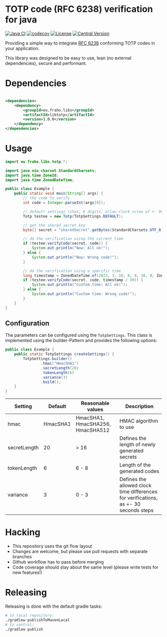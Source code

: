 # TOTP code (RFC 6238) verification for java

[![Java CI](https://github.com/bratkartoffel/libtotp/actions/workflows/build.yaml/badge.svg)](https://github.com/bratkartoffel/libtotp/actions/workflows/build.yaml)
[![codecov](https://codecov.io/gh/bratkartoffel/libtotp/branch/develop/graph/badge.svg?token=QgUmkgHSMd)](https://codecov.io/gh/bratkartoffel/libtotp)
[![License](http://img.shields.io/:license-mit-blue.svg?style=flat)](http://doge.mit-license.org)
[![Central Version](https://img.shields.io/maven-central/v/eu.fraho.libs/libtotp)](https://mvnrepository.com/artifact/eu.fraho.libs/libtotp)

Providing a simple way to integrate [RFC 6238](https://www.rfc-editor.org/rfc/rfc6238) conforming TOTP codes in your
application.

This library was designed to be easy to use, lean (no external dependencies), secure and performant.

# Dependencies

```xml

<dependencies>
    <dependency>
        <groupId>eu.fraho.libs</groupId>
        <artifactId>libtotp</artifactId>
        <version>1.0.0</version>
    </dependency>
</dependencies>
```

# Usage

```java
import eu.fraho.libs.totp.*;

import java.nio.charset.StandardCharsets;
import java.time.ZoneId;
import java.time.ZonedDateTime;

public class Example {
    public static void main(String[] args) {
        // the code to verify
        int code = Integer.parseInt(args[0]);

        // default settings (sha1, 6 digits, allow clock screw of +- 90 seconds)
        Totp testee = new Totp(TotpSettings.DEFAULT);

        // get the shared secret key
        byte[] secret = "sharedSecret".getBytes(StandardCharsets.UTF_8);

        // do the verification using the current time
        if (testee.verifyCode(secret, code)) {
            System.out.println("Now: All ok!");
        } else {
            System.out.println("Now: Wrong code!");
        }

        // do the verification using a specific time
        long timestamp = ZonedDateTime.of(2023, 3, 10, 8, 9, 10, 0, ZoneId.of("Europe/Berlin")).toEpochSecond();
        if (testee.verifyCode(secret, code, timestamp / 30)) {
            System.out.println("Custom time: All ok!");
        } else {
            System.out.println("Custom time: Wrong code!");
        }
    }
}
```

## Configuration

The parameters can be configured using the `TotpSettings`. This class is implemented using the builder-Pattern and
provides the following options:

```java
public class Example {
    public static TotpSettings createSettings() {
        TotpSettings.builder()
                .hmac("HmacSHA1")
                .secretLength(20)
                .tokenLength(6)
                .variance(3)
                .build();
    }
}
```

| Setting      | Default  | Reasonable values                | Description                                                                          |
|--------------|----------|----------------------------------|--------------------------------------------------------------------------------------|
| hmac         | HmacSHA1 | HmacSHA1, HmacSHA256, HmacSHA512 | HMAC algorithm to use                                                                |
| secretLength | 20       | > 16                             | Defines the length of newly generated secrets                                        |
| tokenLength  | 6        | 6 - 8                            | Length of the generated codes                                                        |
| variance     | 3        | 0 - 3                            | Defines the allowed clock time differences for verifications, as +- 30 seconds steps |

# Hacking

* This repository uses the git flow layout
* Changes are welcome, but please use pull requests with separate branches
* Github workflow has to pass before merging
* Code coverage should stay about the same level (please write tests for new features!)

# Releasing

Releasing is done with the default gradle tasks:

```bash
# to local repository:
./gradlew publishToMavenLocal
# to central:
./gradlew publish
```
